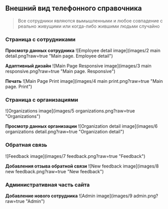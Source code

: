## Внешний вид телефонного справочника

> Все сотрудники являются вымышленными и любое совпадение с реально живущими или когда-либо жившими людьми случайно

### Страница с сотрудниками

**Просмотр данных сотрудника**
![Employee detail image](images/2 main detail.png?raw=true "Main page. Employee detail")

**Адаптивный дизайн**
![Main Page Responsive image](images/3 main responsive.png?raw=true "Main page. Responsive")

**Печать**
![Main Page Print image](images/4 main print.png?raw=true "Main page. Print")


### Страница с организациями
![Organizations image](images/5 organizations.png?raw=true "Organizations")

**Просмотр данных организации**
![Organization detail image](images/6 organizations detail.png?raw=true "Organization detail")


### Обратная связь
![Feedback image](images/7 feedback.png?raw=true "Feedback")

**Добавления отзыва обратной связи**
![New feedback image](images/8 new feedback.png?raw=true "New feedback")


### Административная часть сайта

**Добавление нового сотрудника**
![Admin image](images/9 admin.png?raw=true "Admin")

